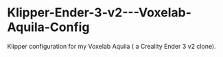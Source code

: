 # Klipper-Ender-3-v2---Voxelab-Aquila-Config
Klipper configuration for my Voxelab Aquila ( a Creality Ender 3 v2 clone).
